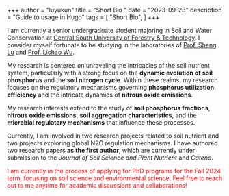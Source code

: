 +++
author = "luyukun"
title = "Short Bio "
date = "2023-09-23"
description = "Guide to  usage in Hugo"
tags = [
    "Short Bio",
]
+++

I am currently a senior undergraduate student majoring in Soil and Water Conservation at [Central South University of Forestry & Technology](https://www.csuft.edu.cn).  I consider myself fortunate to be studying in the laboratories of [Prof. Sheng Lu](https://zhxy.csuft.edu.cn/szdw/zzjs/stbc/202111/t20211102_121435.html) and [Prof. Lichao Wu](https://zhxy.csuft.edu.cn/szdw/zzjs/stbc/202111/t20211102_121444.html).

My research is centered on unraveling the intricacies of the soil nutrient system, particularly with a strong focus on the **dynamic evolution of soil phosphorus** and the **soil nitrogen cycle**.  Within these realms, my research focuses on the regulatory mechanisms governing **phosphorus utilization efficiency** and the intricate dynamics of **nitrous oxide emissions**. 

My research interests extend to the study of **soil phosphorus fractions**, **nitrous oxide emissions**, **soil aggregation characteristics**, and the **microbial regulatory mechanisms** that influence these processes.

Currently, I am involved in two research projects related to soil nutrient and two projects exploring global N2O regulation mechanisms.  I have authored two research papers **as the first author**, which are currently under submission to the *Journal of Soil Science and Plant Nutrient* and *Catena*.

<font color=red>I am currently in the process of applying for PhD programs for the Fall 2024 term, focusing on soil science and environmental science.  Feel free to reach out to me anytime for academic discussions and collaborations!</font>
